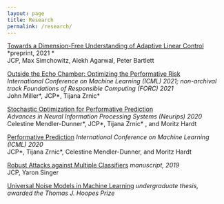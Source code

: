 ```yaml
---
layout: page
title: Research
permalink: /research/
---
```


[Towards a Dimension-Free Understanding of Adaptive Linear Control](https://arxiv.org/pdf/2103.10620.pdf) 
*preprint, 2021 *    
JCP, Max Simchowitz, Alekh Agarwal, Peter Bartlett

[Outside the Echo Chamber: Optimizing the Performative Risk](https://arxiv.org/pdf/2102.08570.pdf)    
*International Conference on Machine Learning (ICML) 2021; non-archival track Foundations of Responsible Computing (FORC) 2021*      
John Miller\*, JCP\*, Tijana Zrnic\* 

[Stochastic Optimization for Performative Prediction](https://arxiv.org/pdf/2006.06887.pdf)     
*Advances in Neural Information Processing Systems (Neurips) 2020*    
Celestine Mendler-Dunner\*, JCP\*, Tijana Zrnic\* , and Moritz Hardt 

[Performative Prediction](https://arxiv.org/pdf/2002.06673.pdf)
*International Conference on Machine Learning (ICML) 2020*     
JCP\*, Tijana Zrnic\*, Celestine Mendler-Dunner, and Moritz Hardt 

[Robust Attacks against Multiple Classifiers](https://arxiv.org/pdf/1906.02816.pdf) 
*manuscript, 2019*                       
JCP, Yaron Singer

[Universal Noise Models in Machine Learning](/pdfs/thesis_jcp.pdf) 
*undergraduate thesis, awarded the Thomas J. Hoopes Prize*     
   
